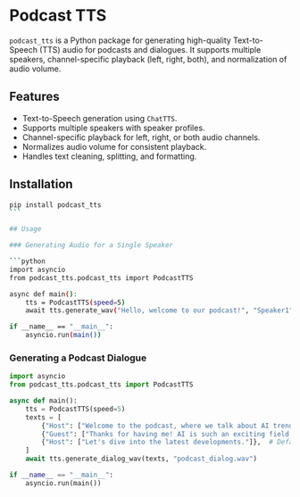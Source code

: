 # Podcast TTS

`podcast_tts` is a Python package for generating high-quality Text-to-Speech (TTS) audio for podcasts and dialogues. It supports multiple speakers, channel-specific playback (left, right, both), and normalization of audio volume.

## Features

- Text-to-Speech generation using `ChatTTS`.
- Supports multiple speakers with speaker profiles.
- Channel-specific playback for left, right, or both audio channels.
- Normalizes audio volume for consistent playback.
- Handles text cleaning, splitting, and formatting.

## Installation

```bash
pip install podcast_tts
``` 

## Usage

### Generating Audio for a Single Speaker

```python
import asyncio
from podcast_tts.podcast_tts import PodcastTTS

async def main():
    tts = PodcastTTS(speed=5)
    await tts.generate_wav("Hello, welcome to our podcast!", "Speaker1", "output.wav")

if __name__ == "__main__":
    asyncio.run(main())
```

### Generating a Podcast Dialogue

```python
import asyncio
from podcast_tts.podcast_tts import PodcastTTS

async def main():
    tts = PodcastTTS(speed=5)
    texts = [
        {"Host": ["Welcome to the podcast, where we talk about AI trends.", "left"]},
        {"Guest": ["Thanks for having me! AI is such an exciting field.", "right"]},
        {"Host": ["Let's dive into the latest developments."]},  # Defaults to both channels
    ]
    await tts.generate_dialog_wav(texts, "podcast_dialog.wav")

if __name__ == "__main__":
    asyncio.run(main())
```
